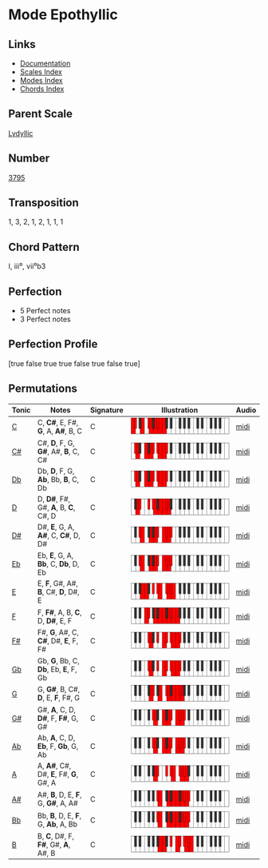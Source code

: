 # Mode Epothyllic

## Links

- [Documentation](README.md)
- [Scales Index](Scales.md)
- [Modes Index](Modes.md)
- [Chords Index](Chords.md)

## Parent Scale

[Lydyllic](ScaleLydyllic.md)

## Number

[3795](https://ianring.com/musictheory/scales/3795)

## Transposition

1, 3, 2, 1, 2, 1, 1, 1

## Chord Pattern

I, iii⁰, vii⁰b3

## Perfection

- 5 Perfect notes
- 3 Perfect notes

## Perfection Profile

[true false true true false true false true]

## Permutations

| Tonic | Notes | Signature | Illustration | Audio |
|-------|-------|-----------|--------------|-------|
| [C](ModeCNaturalEpothyllic.md) | C, **C#**, E, F#, **G**, A, **A#**, B, C | C | ![CNaturalEpothyllic](ModeCNaturalEpothyllic.png) | [midi](https://github.com/edipermadi/music/blob/main/docs/ModeCNaturalEpothyllic.mid?raw=true) |
| [C#](ModeCSharpEpothyllic.md) | C#, **D**, F, G, **G#**, A#, **B**, C, C# | C | ![CSharpEpothyllic](ModeCSharpEpothyllic.png) | [midi](https://github.com/edipermadi/music/blob/main/docs/ModeCSharpEpothyllic.mid?raw=true) |
| [Db](ModeDFlatEpothyllic.md) | Db, **D**, F, G, **Ab**, Bb, **B**, C, Db | C | ![DFlatEpothyllic](ModeDFlatEpothyllic.png) | [midi](https://github.com/edipermadi/music/blob/main/docs/ModeDFlatEpothyllic.mid?raw=true) |
| [D](ModeDNaturalEpothyllic.md) | D, **D#**, F#, G#, **A**, B, **C**, C#, D | C | ![DNaturalEpothyllic](ModeDNaturalEpothyllic.png) | [midi](https://github.com/edipermadi/music/blob/main/docs/ModeDNaturalEpothyllic.mid?raw=true) |
| [D#](ModeDSharpEpothyllic.md) | D#, **E**, G, A, **A#**, C, **C#**, D, D# | C | ![DSharpEpothyllic](ModeDSharpEpothyllic.png) | [midi](https://github.com/edipermadi/music/blob/main/docs/ModeDSharpEpothyllic.mid?raw=true) |
| [Eb](ModeEFlatEpothyllic.md) | Eb, **E**, G, A, **Bb**, C, **Db**, D, Eb | C | ![EFlatEpothyllic](ModeEFlatEpothyllic.png) | [midi](https://github.com/edipermadi/music/blob/main/docs/ModeEFlatEpothyllic.mid?raw=true) |
| [E](ModeENaturalEpothyllic.md) | E, **F**, G#, A#, **B**, C#, **D**, D#, E | C | ![ENaturalEpothyllic](ModeENaturalEpothyllic.png) | [midi](https://github.com/edipermadi/music/blob/main/docs/ModeENaturalEpothyllic.mid?raw=true) |
| [F](ModeFNaturalEpothyllic.md) | F, **F#**, A, B, **C**, D, **D#**, E, F | C | ![FNaturalEpothyllic](ModeFNaturalEpothyllic.png) | [midi](https://github.com/edipermadi/music/blob/main/docs/ModeFNaturalEpothyllic.mid?raw=true) |
| [F#](ModeFSharpEpothyllic.md) | F#, **G**, A#, C, **C#**, D#, **E**, F, F# | C | ![FSharpEpothyllic](ModeFSharpEpothyllic.png) | [midi](https://github.com/edipermadi/music/blob/main/docs/ModeFSharpEpothyllic.mid?raw=true) |
| [Gb](ModeGFlatEpothyllic.md) | Gb, **G**, Bb, C, **Db**, Eb, **E**, F, Gb | C | ![GFlatEpothyllic](ModeGFlatEpothyllic.png) | [midi](https://github.com/edipermadi/music/blob/main/docs/ModeGFlatEpothyllic.mid?raw=true) |
| [G](ModeGNaturalEpothyllic.md) | G, **G#**, B, C#, **D**, E, **F**, F#, G | C | ![GNaturalEpothyllic](ModeGNaturalEpothyllic.png) | [midi](https://github.com/edipermadi/music/blob/main/docs/ModeGNaturalEpothyllic.mid?raw=true) |
| [G#](ModeGSharpEpothyllic.md) | G#, **A**, C, D, **D#**, F, **F#**, G, G# | C | ![GSharpEpothyllic](ModeGSharpEpothyllic.png) | [midi](https://github.com/edipermadi/music/blob/main/docs/ModeGSharpEpothyllic.mid?raw=true) |
| [Ab](ModeAFlatEpothyllic.md) | Ab, **A**, C, D, **Eb**, F, **Gb**, G, Ab | C | ![AFlatEpothyllic](ModeAFlatEpothyllic.png) | [midi](https://github.com/edipermadi/music/blob/main/docs/ModeAFlatEpothyllic.mid?raw=true) |
| [A](ModeANaturalEpothyllic.md) | A, **A#**, C#, D#, **E**, F#, **G**, G#, A | C | ![ANaturalEpothyllic](ModeANaturalEpothyllic.png) | [midi](https://github.com/edipermadi/music/blob/main/docs/ModeANaturalEpothyllic.mid?raw=true) |
| [A#](ModeASharpEpothyllic.md) | A#, **B**, D, E, **F**, G, **G#**, A, A# | C | ![ASharpEpothyllic](ModeASharpEpothyllic.png) | [midi](https://github.com/edipermadi/music/blob/main/docs/ModeASharpEpothyllic.mid?raw=true) |
| [Bb](ModeBFlatEpothyllic.md) | Bb, **B**, D, E, **F**, G, **Ab**, A, Bb | C | ![BFlatEpothyllic](ModeBFlatEpothyllic.png) | [midi](https://github.com/edipermadi/music/blob/main/docs/ModeBFlatEpothyllic.mid?raw=true) |
| [B](ModeBNaturalEpothyllic.md) | B, **C**, D#, F, **F#**, G#, **A**, A#, B | C | ![BNaturalEpothyllic](ModeBNaturalEpothyllic.png) | [midi](https://github.com/edipermadi/music/blob/main/docs/ModeBNaturalEpothyllic.mid?raw=true) |
